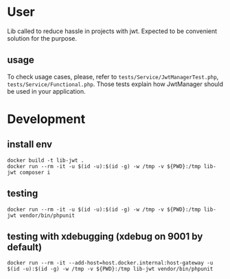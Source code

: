 # User
Lib called to reduce hassle in projects with jwt. Expected to be convenient solution for the purpose.

## usage
To check usage cases, please, refer to `tests/Service/JwtManagerTest.php`, `tests/Service/Functional.php`. Those tests explain how JwtManager should be used in your application.

# Development
## install env
```
docker build -t lib-jwt .
docker run --rm -it -u $(id -u):$(id -g) -w /tmp -v ${PWD}:/tmp lib-jwt composer i
```
## testing
```
docker run --rm -it -u $(id -u):$(id -g) -w /tmp -v ${PWD}:/tmp lib-jwt vendor/bin/phpunit
```

## testing with xdebugging (xdebug on 9001 by default)
```
docker run --rm -it --add-host=host.docker.internal:host-gateway -u $(id -u):$(id -g) -w /tmp -v ${PWD}:/tmp lib-jwt vendor/bin/phpunit
```

